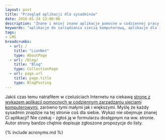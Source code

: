 ```yaml
---
layout: post
title: "Przegląd aplikacji dla sysadminów"
date: 2016-01-24 12:00:00
description: "Znane i mniej znane aplikacje pomocne w codziennej pracy sysadmina"
keywords: "aplikacje do zarządzania siecią komputerową, aplikacje dla it"
tags:
- LMS
breadcrumbs:
  - url: /
    title: "LionNet"
    type: AboutPage
  - url: /blog/
    title: "Blog"
    type: CollectionPage
  - url: page.url
    title: page.title
    type: BlogPosting
---
```


Jakiś czas temu natrafiłem w czeluściach Internetu na ciekawą 
[stronę z wykazem aplikacji pomocnych w codziennym zarządzaniu sieciami komputerowymi](http://sysadmin.it-landscape.info/),
zarówno tymi małymi jak i większymi. Myślę że każdy sysadmin znajdzie na tej 
stronie coś dla siebie. Wykaz nie obejmuje znanej Ci aplikacji? Nie czekaj - 
zgłoś ją w formularzu dostępnym na ww. stronie. Autor strony bardzo chętnie dopisuje 
zgłoszone propozycje do listy.


{% include acronyms.md %}
